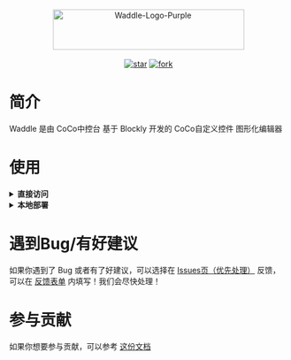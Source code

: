 <p align="center">
    <br>
    <a href="https://www.yuque.com/coco-central/waddle/index">
        <img alt="Waddle-Logo-Purple" src="https://gitee.com/coco-ag/coco-waddle/raw/master/static/img/cs.png" height="73" width="346"/>
    </a>
    <br>
    <br>
    <a href='https://gitee.com/coco-ag/coco-waddle/stargazers'><img src='https://gitee.com/coco-ag/coco-waddle/badge/star.svg?theme=white' alt='star'></img></a>
    <a href='https://gitee.com/coco-ag/coco-waddle/members'><img src='https://gitee.com/coco-ag/coco-waddle/badge/fork.svg?theme=white' alt='fork'></img></a>
    <br>
</p>

# 简介
Waddle 是由 CoCo中控台 基于 Blockly 开发的 CoCo自定义控件 图形化编辑器
# 使用


<details>
<summary><strong>直接访问</strong></summary>
如果你想要直接访问：


- [Gitee Pages](https://waddle-beta.coco-central.cn/)（实时更新）【用于测试】
- [Waddle 官网](https://waddle.coco-central.cn/)（不定时更新）【用于正式版本】

</details>

<details>
<summary><strong>本地部署</strong></summary>
如果你有本地部署访问的需求，请按照以下步骤进行


1. clone仓库（[https://gitee.com/coco-ag/coco-waddle](https://gitee.com/coco-ag/coco-waddle)）
2. 打开项目文件夹
3. 在命令行运行命令 `python -m http.server 8000` 或双击运行 runserver(win).cmd
4. 确认8000端口没有占用（占用了请回到第二步自定义端口）
5. 浏览器打开 [http://localhost:8000](http://localhost:8000)即可

</details>

# 遇到Bug/有好建议
如果你遇到了 Bug 或者有了好建议，可以选择在 [Issues页（优先处理）](https://gitee.com/coco-ag/coco-waddle/issues) 反馈，可以在 [反馈表单](https://www.yuque.com/forms/share/21daa75d-9aac-4887-8eb9-77dd20e658ec) 内填写！我们会尽快处理！
# 参与贡献
如果你想要参与贡献，可以参考 [这份文档](https://www.yuque.com/appcraft/waddle/stc36x)